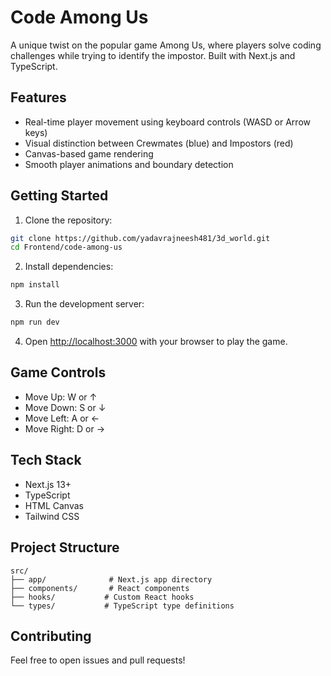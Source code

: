 # Code Among Us

A unique twist on the popular game Among Us, where players solve coding challenges while trying to identify the impostor. Built with Next.js and TypeScript.

## Features

- Real-time player movement using keyboard controls (WASD or Arrow keys)
- Visual distinction between Crewmates (blue) and Impostors (red)
- Canvas-based game rendering
- Smooth player animations and boundary detection

## Getting Started

1. Clone the repository:
```bash
git clone https://github.com/yadavrajneesh481/3d_world.git
cd Frontend/code-among-us
```

2. Install dependencies:
```bash
npm install
```

3. Run the development server:
```bash
npm run dev
```

4. Open [http://localhost:3000](http://localhost:3000) with your browser to play the game.

## Game Controls

- Move Up: W or ↑
- Move Down: S or ↓
- Move Left: A or ←
- Move Right: D or →

## Tech Stack

- Next.js 13+
- TypeScript
- HTML Canvas
- Tailwind CSS

## Project Structure

```
src/
├── app/              # Next.js app directory
├── components/       # React components
├── hooks/           # Custom React hooks
└── types/           # TypeScript type definitions
```

## Contributing

Feel free to open issues and pull requests!
